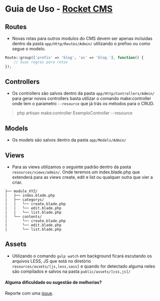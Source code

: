
# Guia de Uso - [Rocket CMS](readme.md)

<a name="routes"></a>
## Routes
* Novas rotas para outros modulos do CMS devem ser apenas incluidas dentro da pasta `app/Http/Routes/Admin/` utilizando o prefixo ou como segue o modelo.

```php
Route::group(['prefix' => 'blog', 'as' => 'blog.'], function() {
	// Suas regras para rotas
});
```

<a name="controllers"></a>
## Controllers
* Os controllers são salvos dentro da pasta `app/Http/Controllers/Admin/` para gerar novos controllers basta utilizar o comando make:controller onde tem o parametro `--resource` que já trás os métodos para o CRUD. 

> php artisan make:controller ExemploController --resource

<a name="models"></a>
## Models
* Os models são salvos dentro da pasta `app/Models/Admin/`

<a name="views"></a>
## Views
* Para as views utilizamos o seguinte padrão dentro da pasta `resources/views/admin/`. Onde teremos um index.blade.php que extenderá para as views create, edit e list ou qualquer outra que vier a criar.

```
├── module_XYZ/
|	├── index.blade.php
|	├── categorys/
|   |	└── create.blade.php
|   |	└── edit.blade.php
|   |	└── list.blade.php
| 	└── contents/
|   	└── create.blade.php
|   	└── edit.blade.php
|   	└── list.blade.php
```

<a name="assets"></a>
## Assets
* Utilizando o comando `gulp watch` em background ficará escutando os arquivos LESS, JS que está  no diretório `resources/assets/[js,less,sass]` e quando for detectado alguma neles são compilados e salvos na pasta `public/assets/[css,js]/`

#### Alguma dificuldade ou sugestão de melhorias?
Reporte com uma [issue](https://github.com/odirleiborgert/rocket-cms/issues).
